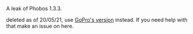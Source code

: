 A leak of Phobos 1.3.3. 

deleted as of 20/05/21, use [GoPro's version](https://github.com/Gopro336/RIPPhobos-BUILDABLE_SRC-) instead. If you need help with that make an issue on here.